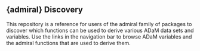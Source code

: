 ## {admiral} Discovery

This repository is a reference for users of the admiral family of packages to discover which functions can be used to derive various ADaM data sets and variables.
Use the links in the navigation bar to browse ADaM variables and the admiral functions that are used to derive them.
